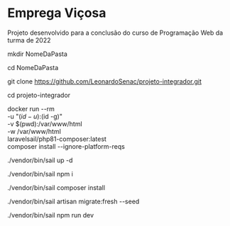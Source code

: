 # Emprega Viçosa
Projeto desenvolvido para a conclusão do curso de Programação Web da turma de 2022

mkdir NomeDaPasta

cd NomeDaPasta

git clone https://github.com/LeonardoSenac/projeto-integrador.git

cd projeto-integrador

docker run --rm \
    -u "$(id -u):$(id -g)" \
    -v $(pwd):/var/www/html \
    -w /var/www/html \
    laravelsail/php81-composer:latest \
    composer install --ignore-platform-reqs

./vendor/bin/sail up -d

./vendor/bin/sail npm i

./vendor/bin/sail composer install

./vendor/bin/sail artisan migrate:fresh --seed

./vendor/bin/sail npm run dev
